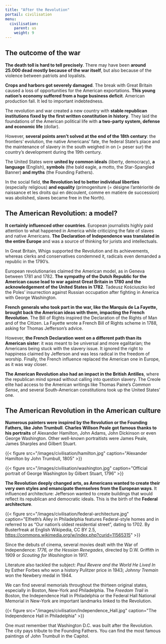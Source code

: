 ```yaml
---
title: "After the Revolution"
portail: civilisation
menu:
  civilisation:
    parent: us
    weight: 9
---
```


## The outcome of the war

**The death toll is hard to tell precisely**. There may have been **around 25.000 dead mostly because of the war itself**, but also because of the violence between patriots and loyalists.

**Crops and harbors got severely damaged**. The break with Great Britain caused a loss of opportunities for the American exportations. **This young nation’s economy suffered from a huge business deficit**. American production fall. It led to important indebtedness.

The revolution and war created a new country with **stable republican institutions fixed by the first written constitution in history**. They laid the foundations of the American political life with **a two-party system, defense and economic life** (dollar).

However, **several points aren’t solved at the end of the 18th century**: the frontiers’ evolution, the native Americans’ fate, the federal State’s place and the maintenance of slavery in the south weighed in on (= peser sur) the country’s development during the 19th century.

The United States were **united by common ideals** (liberty, democracy), **a language** (English), **symbols** (the bald eagle, a motto, the Star-Spangled Banner) **and myths** (the Founding Fathers).

In the social field, **the Revolution led to better individual liberties** (especially religious) **and equality** (primogeniture (= désigne l’antériorité de naissance et les droits qui en découlent, comme en matière de succession) was abolished, slaves became free in the North).

## The American Revolution: a model?

**It certainly influenced other countries**. European journalists highly paid attention to what happened in America while criticizing the fate of slaves and native Americans. **The Declaration of Independence was translated in the entire Europe** and was a source of thinking for jurists and intellectuals.

In Great Britain, Whigs supported the Revolution and its achievements, whereas clerks and conservatives condemned it, radicals even demanded a republic in the 1790’s.

European revolutionaries claimed the American model, as in Geneva between 1781 and 1782. **The sympathy of the Dutch Republic for the American cause lead to war against Great Britain in 1780 and the acknowledgement of the United States in 1782**. Tadeusz Kościuszko led the Poles’ insurrection against Russian occupation after fighting in America with George Washington.

**French generals who took part in the war, like the Marquis de La Fayette, brought back the American ideas with them, impacting the French Revolution**. The Bill of Rights inspired the Declaration of the Rights of Man and of the Citizen. La Fayette wrote a French Bill of Rights scheme in 1788, asking for Thomas Jefferson’s advice.

However, **the French Declaration went on a different path than its American sister**: it was meant to be universal and more egalitarian; the Americans being stuck with the slavery issue. It ignored the right to happiness claimed by Jefferson and was less radical in the freedom of worship. Finally, the French influence replaced the American one in Europe, as it was way closer.

**The American Revolution also had an impact in the British Antilles**, where the republican mind spread without calling into question slavery. The Creole elite had access to the American writings like Thomas Paine’s _Common Sense_, and several South-American constitutions took up the United States’ one.

## The American Revolution in the American culture

**Numerous painters were inspired by the Revolution or the Founding Fathers, like John Trumbull**. **Charles Willson Peale got famous thanks to his portraits** of Alexander Hamilton, John Adams, John Dickinson or even George Washington. Other well-known portraitists were James Peale, James Sharples and Gilbert Stuart.

{{< figure src="/images/civilisation/hamilton.jpg" caption="Alexander Hamilton by John Trumbull, 1805" >}}

<p>

{{< figure src="/images/civilisation/washington.jpg" caption="Official portrait of George Washington by Gilbert Stuart, 1796" >}}

**The Revolution deeply changed arts, as Americans wanted to create their very own styles and emancipate themselves from the European ways**. It influenced architecture: Jefferson wanted to create buildings that would reflect its republican and democratic ideals. This is the birth of the **Federal architecture**.

{{< figure src="/images/civilisation/federal-architecture.jpg" caption="Elfreth’s Alley in Philadelphia features Federal-style homes and in referred to as “Our nation’s oldest residential street”, dating to 1702. By Busterfreak at English Wikipedia, CC BY 2.5, https://commons.wikimedia.org/w/index.php?curid=11565315" >}}

Since the debuts of cinema, several movies dealt with the War of Independence: _1776, or the Hessian Renegades_, directed by D.W. Griffith in 1909 or _Scouting for Washington_ in 1917.

Literature also tackled the subject: _Paul Revere and the World He Lived In_ by Esther Forbes who won a history Pulitzer price in 1943; _Johnny Tremain_ won the Newbery medal in 1944.

We can find several memorials throughout the thirteen original states, especially in Boston, New-York and Philadelphia. The _Freedom Trail_ in Boston, the Independence Hall in Philadelphia or the Federal Hall National Memorial in New-York are important landmarks linked to the Revolution.

{{< figure src="/images/civilisation/Independence_Hall.jpg" caption="The Independence Hall in Philadelphia" >}}

One must remember that Washington D.C. was built after the Revolution. The city pays tribute to the Founding Fathers. You can find the most famous paintings of John Trumbull in the Capitol.